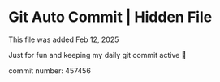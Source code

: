 # Git Auto Commit | Hidden File

This file was added Feb 12, 2025

Just for fun and keeping my daily git commit active 🤪

commit number: 457456
